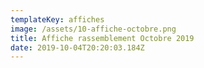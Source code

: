 ```yaml
---
templateKey: affiches
image: /assets/10-affiche-octobre.png
title: Affiche rassemblement Octobre 2019
date: 2019-10-04T20:20:03.184Z
---
```


